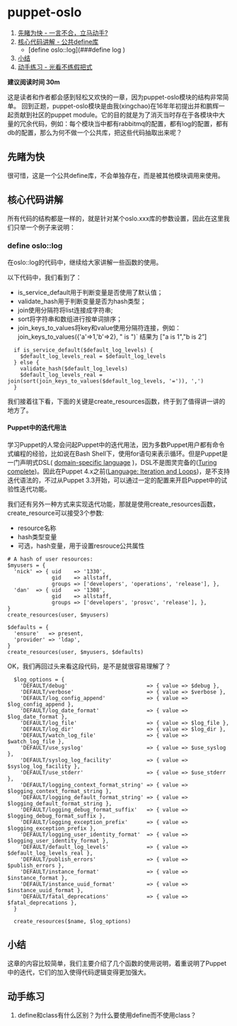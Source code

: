 # puppet-oslo

1. [先睹为快 - 一言不合，立马动手?](#先睹为快)
2. [核心代码讲解 - 公共define库](#核心代码讲解)
   - [define oslo::log](###define log )
3. [小结](##小结)
4. [动手练习 - 光看不练假把式](##动手练习)

**建议阅读时间 30m**

这是读者和作者都会感到轻松又欢快的一章，因为puppet-oslo模块的结构非常简单。
回到正题，puppet-oslo模块是由我(xingchao)在16年年初提出并和鹏辉一起贡献到社区的puppet module。它的目的就是为了消灭当时存在于各模块中大量的冗余代码，例如：每个模块当中都有rabbitmq的配置，都有log的配置，都有db的配置，那么为何不做一个公共库，把这些代码抽取出来呢？

## 先睹为快

很可惜，这是一个公共define库，不会单独存在，而是被其他模块调用来使用。

## 核心代码讲解

所有代码的结构都是一样的，就是针对某个oslo.xxx库的参数设置，因此在这里我们只举一个例子来说明：

### define oslo::log

在oslo::log的代码中，继续给大家讲解一些函数的使用。

以下代码中，我们看到了：

- is_service_default用于判断变量是否使用了默认值；
- validate_hash用于判断变量是否为hash类型；
- join使用分隔符将list连接成字符串;
- sort将字符串和数组进行按单词排序；
- join_keys_to_values将key和value使用分隔符连接，例如：join_keys_to_values({'a'=>1,'b'=>2}, " is ")` 结果为 ["a is 1","b is 2”]

```puppet
  if is_service_default($default_log_levels) {
    $default_log_levels_real = $default_log_levels
  } else {
    validate_hash($default_log_levels)
    $default_log_levels_real = join(sort(join_keys_to_values($default_log_levels, '=')), ',')
  }
```

我们接着往下看，下面的关键是create_resources函数，终于到了值得讲一讲的地方了。

#### Puppet中的迭代用法

学习Puppet的人常会问起Puppet中的迭代用法，因为多数Puppet用户都有命令式编程的经验，比如说在Bash Shell下，使用for语句来表示循环。但是Puppet是一门声明式DSL( [domain-specific language](https://en.wikipedia.org/wiki/Domain-specific_language) )，DSL不是图灵完备的([Turing complete](https://en.wikipedia.org/wiki/Turing_completeness))。因此在Puppet 4.x之前([Language: Iteration and Loops](https://docs.puppet.com/puppet/latest/reference/lang_iteration.html#language:-iteration-and-loops))，是不支持迭代语法的，不过从Puppet 3.3开始，可以通过一定的配置来开启Puppet中的试验性迭代功能。

我们还有另外一种方式来实现迭代功能，那就是使用create_resources函数，create_resource可以接受3个参数:

- resource名称
- hash类型变量
- 可选，hash变量，用于设置resrouce公共属性

```puppet
# A hash of user resources:
$myusers = {
  'nick' => { uid    => '1330',
              gid    => allstaff,
              groups => ['developers', 'operations', 'release'], },
  'dan'  => { uid    => '1308',
              gid    => allstaff,
              groups => ['developers', 'prosvc', 'release'], },
}
create_resources(user, $myusers)

$defaults = {
  'ensure'   => present,
  'provider' => 'ldap',
}
create_resources(user, $myusers, $defaults)
```

OK，我们再回过头来看这段代码，是不是就很容易理解了？

```puppet
  $log_options = {
    'DEFAULT/debug'                         => { value => $debug },
    'DEFAULT/verbose'                       => { value => $verbose },
    'DEFAULT/log_config_append'             => { value => $log_config_append },
    'DEFAULT/log_date_format'               => { value => $log_date_format },
    'DEFAULT/log_file'                      => { value => $log_file },
    'DEFAULT/log_dir'                       => { value => $log_dir },
    'DEFAULT/watch_log_file'                => { value => $watch_log_file },
    'DEFAULT/use_syslog'                    => { value => $use_syslog },
    'DEFAULT/syslog_log_facility'           => { value => $syslog_log_facility },
    'DEFAULT/use_stderr'                    => { value => $use_stderr },
    'DEFAULT/logging_context_format_string' => { value => $logging_context_format_string },
    'DEFAULT/logging_default_format_string' => { value => $logging_default_format_string },
    'DEFAULT/logging_debug_format_suffix'   => { value => $logging_debug_format_suffix },
    'DEFAULT/logging_exception_prefix'      => { value => $logging_exception_prefix },
    'DEFAULT/logging_user_identity_format'  => { value => $logging_user_identity_format },
    'DEFAULT/default_log_levels'            => { value => $default_log_levels_real },
    'DEFAULT/publish_errors'                => { value => $publish_errors },
    'DEFAULT/instance_format'               => { value => $instance_format },
    'DEFAULT/instance_uuid_format'          => { value => $instance_uuid_format },
    'DEFAULT/fatal_deprecations'            => { value => $fatal_deprecations },
  }

  create_resources($name, $log_options)
```

## 小结

这章的内容比较简单，我们主要介绍了几个函数的使用说明，着重说明了Puppet中的迭代，它们的加入使得代码逻辑变得更加强大。

## 动手练习

1. define和class有什么区别？为什么要使用define而不使用class？